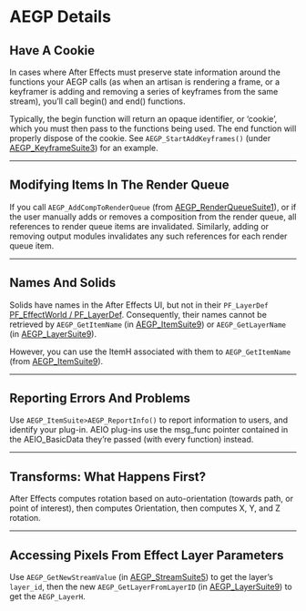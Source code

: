 <a id="aegps-aegp-details"></a>

# AEGP Details

## Have A Cookie

In cases where After Effects must preserve state information around the functions your AEGP calls (as when an artisan is rendering a frame, or a keyframer is adding and removing a series of keyframes from the same stream), you’ll call begin() and end() functions.

Typically, the begin function will return an opaque identifier, or ‘cookie’, which you must then pass to the functions being used. The end function will properly dispose of the cookie. See `AEGP_StartAddKeyframes()` (under [AEGP_KeyframeSuite3](aegp-suites.md#aegps-aegp-suites-aegp-keyframesuite)) for an example.

---

## Modifying Items In The Render Queue

If you call `AEGP_AddCompToRenderQueue` (from [AEGP_RenderQueueSuite1](aegp-suites.md#aegps-aegp-suites-aegp-renderqueuesuite)), or if the user manually adds or removes a composition from the render queue, all references to render queue items are invalidated. Similarly, adding or removing output modules invalidates any such references for each render queue item.

---

## Names And Solids

Solids have names in the After Effects UI, but not in their `PF_LayerDef` [PF_EffectWorld / PF_LayerDef](../effect-basics/PF_EffectWorld.md#effect-basics-pf-effectworld). Consequently, their names cannot be retrieved by `AEGP_GetItemName` (in [AEGP_ItemSuite9](aegp-suites.md#aegps-aegp-suites-aegp-itemsuite)) or `AEGP_GetLayerName` (in [AEGP_LayerSuite9](aegp-suites.md#aegps-aegp-suites-aegp-layersuite)).

However, you can use the ItemH associated with them to `AEGP_GetItemName` (from [AEGP_ItemSuite9](aegp-suites.md#aegps-aegp-suites-aegp-itemsuite)).

---

## Reporting Errors And Problems

Use `AEGP_ItemSuite>AEGP_ReportInfo()` to report information to users, and identify your plug-in. AEIO plug-ins use the msg_func pointer contained in the AEIO_BasicData they’re passed (with every function) instead.

---

## Transforms: What Happens First?

After Effects computes rotation based on auto-orientation (towards path, or point of interest), then computes Orientation, then computes X, Y, and Z rotation.

---

## Accessing Pixels From Effect Layer Parameters

Use `AEGP_GetNewStreamValue` (in [AEGP_StreamSuite5](aegp-suites.md#aegps-aegp-suites-aegp-streamsuite)) to get the layer’s `layer_id`, then the new `AEGP_GetLayerFromLayerID` (in [AEGP_LayerSuite9](aegp-suites.md#aegps-aegp-suites-aegp-layersuite)) to get the `AEGP_LayerH`.
